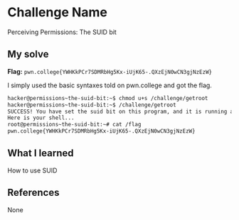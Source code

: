 # Challenge Name
Perceiving Permissions: The SUID bit

## My solve
**Flag:** `pwn.college{YWHKkPCr7SDMRbHg5Kx-iUjK65-.QXzEjN0wCN3gjNzEzW}`

I simply used the basic syntaxes told on pwn.college and got the flag.
```bash
hacker@permissions~the-suid-bit:~$ chmod u+s /challenge/getroot
hacker@permissions~the-suid-bit:~$ /challenge/getroot
SUCCESS! You have set the suid bit on this program, and it is running as root! 
Here is your shell...
root@permissions~the-suid-bit:~# cat /flag
pwn.college{YWHKkPCr7SDMRbHg5Kx-iUjK65-.QXzEjN0wCN3gjNzEzW}
```

## What I learned
How to use SUID

## References 
None